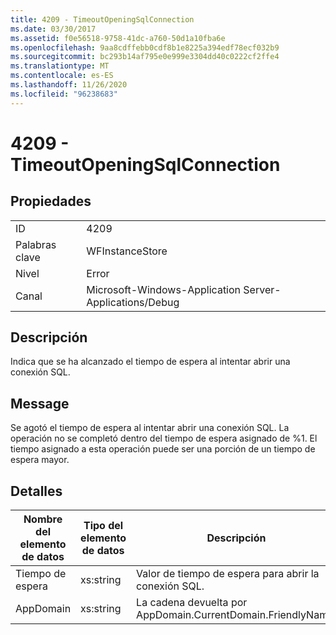```yaml
---
title: 4209 - TimeoutOpeningSqlConnection
ms.date: 03/30/2017
ms.assetid: f0e56518-9758-41dc-a760-50d1a10fba6e
ms.openlocfilehash: 9aa8cdffebb0cdf8b1e8225a394edf78ecf032b9
ms.sourcegitcommit: bc293b14af795e0e999e3304dd40c0222cf2ffe4
ms.translationtype: MT
ms.contentlocale: es-ES
ms.lasthandoff: 11/26/2020
ms.locfileid: "96238683"
---
```

# <a name="4209---timeoutopeningsqlconnection"></a>4209 - TimeoutOpeningSqlConnection

## <a name="properties"></a>Propiedades  
  
|||  
|-|-|  
|ID|4209|  
|Palabras clave|WFInstanceStore|  
|Nivel|Error|  
|Canal|Microsoft-Windows-Application Server-Applications/Debug|  
  
## <a name="description"></a>Descripción  

 Indica que se ha alcanzado el tiempo de espera al intentar abrir una conexión SQL.  
  
## <a name="message"></a>Message  

 Se agotó el tiempo de espera al intentar abrir una conexión SQL. La operación no se completó dentro del tiempo de espera asignado de %1. El tiempo asignado a esta operación puede ser una porción de un tiempo de espera mayor.  
  
## <a name="details"></a>Detalles  
  
|Nombre del elemento de datos|Tipo del elemento de datos|Descripción|  
|--------------------|--------------------|-----------------|  
|Tiempo de espera|xs:string|Valor de tiempo de espera para abrir la conexión SQL.|  
|AppDomain|xs:string|La cadena devuelta por AppDomain.CurrentDomain.FriendlyName.|
